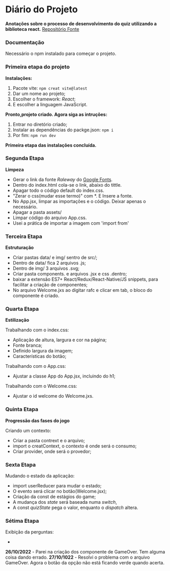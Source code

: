 # Diário do Projeto

**Anotações sobre o processo de desenvolvimento do quiz utilizando a biblioteca react.**
[Repositório Fonte](https://github.com/matheusbattisti/quiz_react)


### Documentação
Necessário o npm instalado para começar o projeto.

### Primeira etapa do projeto
**Instalações:**
1. Pacote vite: ``npm creat vite@latest`` 
2. Dar um nome ao projeto;
3. Escolher o framework: *React*;
4. E escolher a linguagem JavaScript.

**Pronto,projeto criado. Agora siga as intruções:**
1. Entrar no diretório criado;
2. Instalar as dependências do packge.json: ``npm i``
3. Por fim: ``npm run dev``

**Primeira etapa das instalações concluída.**

### Segunda Etapa
**Limpeza**

- Gerar o link da fonte *Raleway* do [Google Fonts](https://fonts.google.com/specimen/Raleway?query=rale).
- Dentro do index.html cola-se o link, abaixo do tittle.
- Apagar todo o código default do index.css.
- "Zerar o css(mudar esse termo)" com *. E Insere a fonte.
- No App.jsx, limpar as importações e o código. Deixar apenas o necessário.
- Apagar a pasta assets/
- Limpar código do arquivo App.css.
- Usei a prática de importar a imagem com 'import from'


### Terceira Etapa
**Estruturação**

- Criar pastas data/ e img/ sentro de src/;
- Dentro de data/ fica 2 arquivos .js;
- Dentro de img/ 3 arquivos .svg;
- Criar pasta components. e arquivos .jsx e css .dentro;
- baixar a extensão ES7+ React/Redux/React-Native/JS snippets, para facilitar a criação de componentes;
- No arquivo Welcome.jxs ao digitar rafc e clicar em tab, o bloco do componente é criado.

### Quarta Etapa
**Estilização**

Trabalhando com o index.css:
- Aplicação de altura, largura e cor na página;
- Fonte branca;
- Definido largura da imagem;
- Características do botão;

Trabalhando com o App.css:
- Ajustar a classe App do App.jsx, incluindo do h1;

Trabalhando com o Welcome.css:
- Ajustar o id welcome do Welcome.jxs.

### Quinta Etapa
**Progressão das fases do jogo**

Criando um contexto:
- Criar a pasta contrext e o arquivo;
- import o creatContext, o contexto é onde será o consumo;
- Criar provider, onde será o provedor;


### Sexta Etapa
Mudando o estado da aplicação:
- import userReducer para mudar o estado;
- O evento será clicar no botão(Welcome.jsx);
- Criação da const de estágios do game;
- A mudança dos *state* será baseada numa *switch*,
- A const *quizState* pega o valor, enquanto o *dispatch* altera.

### Sétima Etapa
Exibição da perguntas:

- 

**26/10/2022** - Parei na criação dos componente de GameOver. Tem alguma coisa dando errado.
**27/10/1022** - Resolvi o problema com o arquivo GameOver. Agora o botão da opção não está ficando verde quando acerta.


